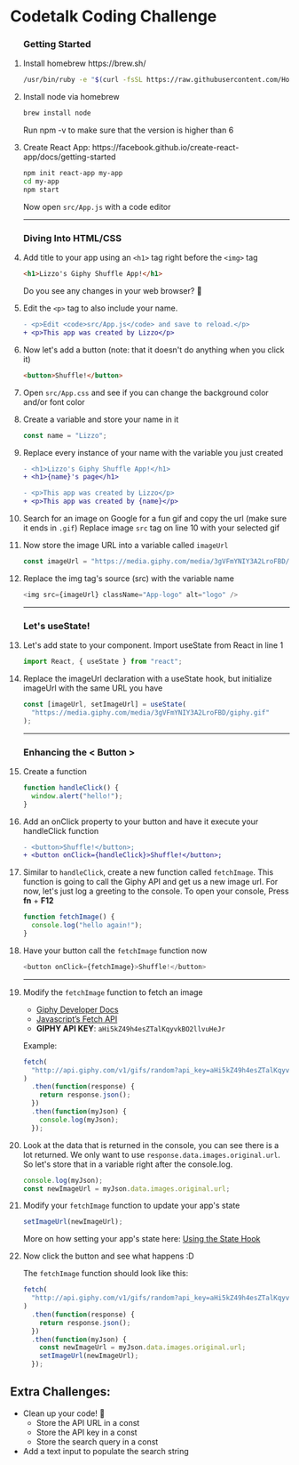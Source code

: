 # Codetalk Coding Challenge

<ol>

### Getting Started

<li>Install homebrew https://brew.sh/

```bash
/usr/bin/ruby -e "$(curl -fsSL https://raw.githubusercontent.com/Homebrew/install/master/install)"
```

<li>

Install node via homebrew

```bash
brew install node
```

Run npm -v to make sure that the version is higher than 6

<li>Create React App: https://facebook.github.io/create-react-app/docs/getting-started

```bash
npm init react-app my-app
cd my-app
npm start
```

Now open `src/App.js` with a code editor

---

### Diving Into HTML/CSS

<li>

Add title to your app using an `<h1>` tag right before the `<img>` tag

```html
<h1>Lizzo's Giphy Shuffle App!</h1>
```

Do you see any changes in your web browser? :eyes:
<br />

<li>

Edit the `<p>` tag to also include your name.

```diff
- <p>Edit <code>src/App.js</code> and save to reload.</p>
+ <p>This app was created by Lizzo</p>
```

<li>Now let's add a button (note: that it doesn't do anything when you click it)

```html
<button>Shuffle!</button>
```

<li>

Open `src/App.css` and see if you can change the background color and/or font color

<li>Create a variable and store your name in it

```js
const name = "Lizzo";
```

<li>Replace every instance of your name with the variable you just created

```diff
- <h1>Lizzo's Giphy Shuffle App!</h1>
+ <h1>{name}'s page</h1>
```

```diff
- <p>This app was created by Lizzo</p>
+ <p>This app was created by {name}</p>
```

<li>

Search for an image on Google for a fun gif and copy the url (make sure it ends in `.gif`) Replace image `src` tag on line 10 with your selected gif

<li>

Now store the image URL into a variable called `imageUrl`

```js
const imageUrl = "https://media.giphy.com/media/3gVFmYNIY3A2LroFBD/giphy.gif";
```

<li>Replace the img tag's source (src) with the variable name

```js
<img src={imageUrl} className="App-logo" alt="logo" />
```

---

### Let's useState!

<li>Let's add state to your component. Import useState from React in line 1

```js
import React, { useState } from "react";
```

<li> Replace the imageUrl declaration with a useState hook, but initialize imageUrl with the same URL you have

```js
const [imageUrl, setImageUrl] = useState(
  "https://media.giphy.com/media/3gVFmYNIY3A2LroFBD/giphy.gif"
);
```

---

### Enhancing the < Button >

<li> Create a function

```js
function handleClick() {
  window.alert("hello!");
}
```

<li>Add an onClick property to your button and have it execute your handleClick function

```diff
- <button>Shuffle!</button>;
+ <button onClick={handleClick}>Shuffle!</button>;
```

<li>

Similar to `handleClick`, create a new function called `fetchImage`. This function is going to call the Giphy API and get us a new image url. For now, let's just log a greeting to the console. To open your console, Press **fn** + **F12**

```js
function fetchImage() {
  console.log("hello again!");
}
```

<li>

Have your button call the `fetchImage` function now

```js
<button onClick={fetchImage}>Shuffle!</button>
```

---

<li>

Modify the `fetchImage` function to fetch an image

- [Giphy Developer Docs](https://developers.giphy.com/docs/)
- [Javascript’s Fetch API](https://developer.mozilla.org/en-US/docs/Web/API/Fetch_API/Using_Fetch)
- **GIPHY API KEY**: `aHi5kZ49h4esZTalKqyvkBO2llvuHeJr`

Example:

```js
fetch(
  "http://api.giphy.com/v1/gifs/random?api_key=aHi5kZ49h4esZTalKqyvkBO2llvuHeJr&tag=funny"
)
  .then(function(response) {
    return response.json();
  })
  .then(function(myJson) {
    console.log(myJson);
  });
```

<li>

Look at the data that is returned in the console, you can see there is a lot returned. We only want to use `response.data.images.original.url`. So let's store that in a variable right after the console.log.

```js
console.log(myJson);
const newImageUrl = myJson.data.images.original.url;
```

<li>

Modify your `fetchImage` function to update your app's state

```js
setImageUrl(newImageUrl);
```

More on how setting your app's state here: [Using the State Hook](https://reactjs.org/docs/hooks-state.html)
<br />

<li>Now click the button and see what happens :D

The `fetchImage` function should look like this:

```js
fetch(
  "http://api.giphy.com/v1/gifs/random?api_key=aHi5kZ49h4esZTalKqyvkBO2llvuHeJr&tag=funny"
)
  .then(function(response) {
    return response.json();
  })
  .then(function(myJson) {
    const newImageUrl = myJson.data.images.original.url;
    setImageUrl(newImageUrl);
  });
```

</ol>

## Extra Challenges:

- Clean up your code! 🧹
  - Store the API URL in a const
  - Store the API key in a const
  - Store the search query in a const
- Add a text input to populate the search string
